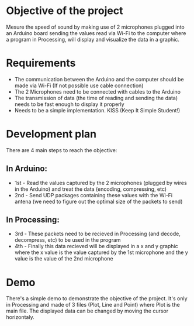 # Objective of the project
Mesure the speed of sound by making use of 2 microphones plugged into an Arduino board sending the values read via Wi-Fi to the computer where a program in Processing, will display and visualize the data in a graphic.

# Requirements
- The communication between the Arduino and the computer should be made via Wi-Fi (If not possible use cable connection)
- The 2 Microphones need to be connected with cables to the Arduino
- The transmission of data (the time of reading and sending the data) needs to be fast enough to display it properly 
- Needs to be a simple implementation. KISS (Keep It Simple Student!)

# Development plan
There are 4 main steps to reach the objective:
## In Arduino:
- 1st - Read the values captured by the 2 microphones (plugged by wires in the Arduino) and treat the data (encoding, compressing, etc)
- 2nd - Send UDP packages containing these values with the Wi-Fi antena (we need to figure out the optimal size of the packets to send)
## In Processing:
- 3rd - These packets need to be recieved in Processing (and decode, decompress, etc) to be used in the program
- 4th - Finally this data recieved will be displayed in a x and y graphic where the x value is the value captured by the 1st microphone and the y value is the value of the 2nd microphone

# Demo
There's a simple demo to demonstrate the objective of the project. It's only in Processing and made of 3 files (Plot, Line and Point) where Plot is the main file. The displayed data can be changed by moving the cursor horizontaly.
